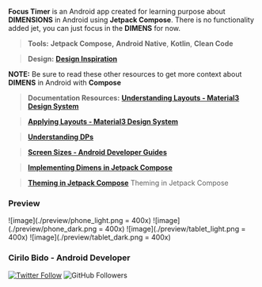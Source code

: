 
**Focus Timer** is an Android app created for learning purpose about **DIMENSIONS** in Android using **Jetpack Compose**.
There is no functionality added jet, you can just focus in the **DIMENS** for now.

> **Tools:** **Jetpack Compose,** **Android Native**, **Kotlin**, **Clean Code**

> **Design:** **[Design Inspiration](https://dribbble.com/shots/16055446-Focus-Timer)**

**NOTE:** Be sure to read these other resources to get more context about **DIMENS** in Android with **Compose**
> **Documentation Resources:**
> **[Understanding Layouts - Material3 Design System](https://m3.material.io/foundations/layout/understanding-layout/overview)** 

> **[Applying Layouts - Material3 Design System](https://m3.material.io/foundations/layout/applying-layout/window-size-classes)** 

> **[Understanding DPs](https://medium.com/analytics-vidhya/what-is-the-difference-between-px-dip-dp-and-sp-e4351fefa685)** 

> **[Screen Sizes - Android Developer Guides](https://developer.android.com/guide/topics/large-screens/support-different-screen-sizes?hl=es-419)** 

> **[Implementing Dimens in Jetpack Compose](https://proandroiddev.com/supporting-different-screen-sizes-on-android-with-jetpack-compose-f215c13081bd)** 

> **[Theming in Jetpack Compose](https://medium.com/@diegop88/theming-personalizado-con-android-jetpack-compose-8b38fb5f5cfd)** Theming in Jetpack Compose

### Preview
![image](./preview/phone_light.png = 400x)
![image](./preview/phone_dark.png = 400x)
![image](./preview/tablet_light.png = 400x)
![image](./preview/tablet_dark.png = 400x)

### Cirilo Bido - Android Developer
[![Twitter Follow](https://img.shields.io/twitter/follow/cirilobido?style=for-the-badge&logo=twitter&color=blue)](https://twitter.com/cirilobido)
![GitHub Followers](https://img.shields.io/github/followers/cirilobido?style=for-the-badge&logo=github&color=blue)